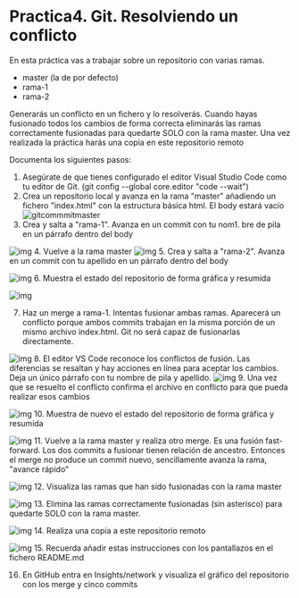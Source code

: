 # Practica4. Git. Resolviendo un conflicto
En esta práctica vas a trabajar sobre un repositorio con varias ramas. 
- master (la de por defecto)
- rama-1
- rama-2

Generarás un conflicto en un fichero y lo resolverás. Cuando hayas fusionado todos los cambios de forma correcta eliminarás las ramas correctamente fusionadas para quedarte SOLO con la rama master. Una vez realizada la práctica harás una copia en este repositorio remoto

Documenta los siguientes pasos:
1. Asegúrate de que tienes configurado el editor Visual Studio Code como tu editor de Git. (git config --global core.editor "code --wait")
2. Crea un repositorio local y avanza en la rama "master" añadiendo un fichero "index.html" con la estructura básica html. El body estará vacío
![gitcommmitmaster](./gitcommmitmaster.png)
3. Crea y salta a "rama-1". Avanza en un commit con tu nom1. bre de pila en un párrafo dentro del body

![img](./gitcommmitrama-1.png)
4. Vuelve a la rama master
![img](gitlog-online-decorate-graph-all.png)
5. Crea y salta a "rama-2". Avanza en un commit con tu apellido en un párrafo dentro del body

![img](./gitcommmitrama-2.png)
6. Muestra el estado del repositorio de forma gráfica y resumida

![img](gitlog-online-decorate-graph-all-2.png)

7. Haz un merge a rama-1. Intentas fusionar ambas ramas. Aparecerá un conflicto porque ambos commits trabajan en la misma porción <body></body> de un mismo archivo index.html. Git no será capaz de fusionarlas directamente. 

![img](gitmergerama-1-conflict.png)
8. El editor VS Code reconoce los conflictos de fusión. Las diferencias se resaltan y hay acciones en línea para aceptar los cambios. Deja un único párrafo con tu nombre de pila y apellido.
   ![img](VSCodeConflicto.png)
9.  Una vez que se resuelto el conflicto confirma el archivo en conflicto para que pueda realizar esos cambios

![img](gitcommitresuelto.png)
10. Muestra de nuevo el estado del repositorio de forma gráfica y resumida

![img](gitlog-online-decorate-graph-all-3.png)
11. Vuelve a la rama master y realiza otro merge. Es una fusión fast-forward. Los dos commits a fusionar tienen relación de ancestro. Entonces el merge no produce un commit nuevo, sencillamente avanza la rama, "avance rápido"

![img](gitmergerama-2-fast-forward.png)
12. Visualiza las ramas que han sido fusionadas con la rama master

![img](git%20branch%20--merged.png)
13. Elimina las ramas correctamente fusionadas (sin asterisco) para quedarte SOLO con la rama master. 

![img](gitbranch-d.png)
14. Realiza una copia a este repositorio remoto

![img](gitremoteadd.png)
15. Recuerda añadir estas instrucciones con los pantallazos en el fichero README.md


16. En GitHub entra en Insights/network y visualiza el gráfico del repositorio con los merge y cinco commits  